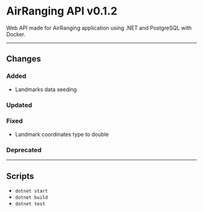 # AirRanging API v0.1.2

Web API made for AirRanging application using .NET and PostgreSQL with Docker.

---

## Changes

### Added

- Landmarks data seeding

### Updated

### Fixed

- Landmark coordinates type to double

### Deprecated

---

## Scripts

- `dotnet start`
- `dotnet build`
- `dotnet test`
